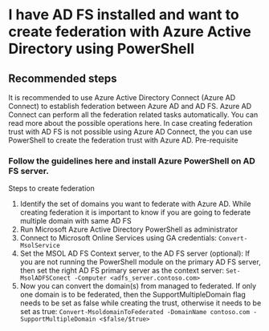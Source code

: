 <properties
	pageTitle="I have AD FS installed and want to create federation with Azure Active Directory using PowerShell"
	description="Using PowerShell to create federation with Azure AD"
	service="microsoft.aad"
	resource="Microsoft_AAD_IAM"
	authors="billmath"
	displayOrder="3"
	selfHelpType="generic"
	supportTopicIds="32570968"
	resourceTags=""
	productPesIds="14785"
	cloudEnvironments="public"
/>



# I have AD FS installed and want to create federation with Azure Active Directory using PowerShell 

## **Recommended steps**

It is recommended to use Azure Active Directory Connect (Azure AD Connect) to establish federation between Azure AD and AD FS. Azure AD Connect can perform all the federation related tasks automatically. You can read more about the possible operations here. In case creating federation trust with AD FS is not possible using Azure AD Connect, the you can use PowerShell to create the federation trust with Azure AD.
Pre-requisite 

### Follow the guidelines here and install Azure PowerShell on AD FS server. 
Steps to create federation



1. Identify the set of domains you want to federate with Azure AD. While creating federation it is important to know if you are going to federate multiple domain with same AD FS
2. Run Microsoft Azure Active Directory PowerShell as administrator
3. Connect to Microsoft Online Services using GA credentials: `Convert-MsolService`
4. Set the MSOL AD FS Context server, to the AD FS server (optional): If you are not running the PowerShell module on the primary AD FS server, then set the right AD FS primary server as the context server:  `Set-MsolADFSConect -Computer <adfs_server.contoso.com>`
5. Now you can convert the domain(s) from managed to federated. If only one domain is to be federated, then the SupportMultipleDomain flag needs to be set as false while creating the trust, otherwise it needs to be set as true:  `Convert-MsoldomainToFederated -DomainName contoso.com -SupportMultipleDomain <$false/$true>`
<br>